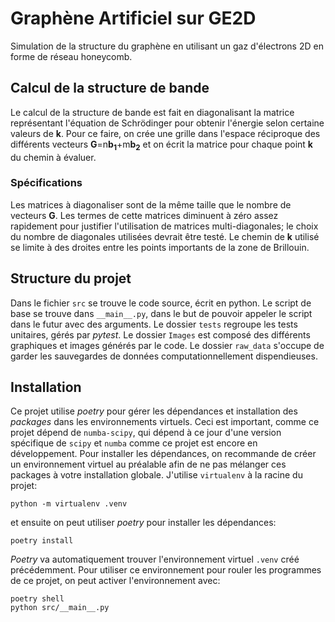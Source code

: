 # Graphène Artificiel sur GE2D
Simulation de la structure du graphène en utilisant un gaz d'électrons 2D en forme de réseau honeycomb.

## Calcul de la structure de bande
Le calcul de la structure de bande est fait en diagonalisant la matrice représentant l'équation de Schrödinger
pour obtenir l'énergie selon certaine valeurs de **k**. Pour ce faire, on crée une grille dans l'espace réciproque
des différents vecteurs **G**=n**b<sub>1</sub>**+m**b<sub>2</sub>** et on écrit la matrice pour chaque point **k** du chemin à évaluer.
### Spécifications
Les matrices à diagonaliser sont de la même taille que le nombre de vecteurs **G**. Les termes de cette matrices diminuent
à zéro assez rapidement pour justifier l'utilisation de matrices multi-diagonales; le choix du nombre de diagonales utilisées
devrait être testé. Le chemin de **k** utilisé se limite à des droites entre les points importants de la zone de Brillouin.

## Structure du projet
Dans le fichier `src` se trouve le code source, écrit en python. Le script de base se trouve dans `__main__.py`, dans le
but de pouvoir appeler le script dans le futur avec des arguments. Le dossier `tests` regroupe les tests unitaires, gérés par
_pytest_. Le dossier `Images` est composé des différents graphiques et images générés par le code. Le dossier `raw_data` s'occupe
de garder les sauvegardes de données computationnellement dispendieuses.

## Installation
Ce projet utilise _poetry_ pour gérer les dépendances et installation des _packages_ dans les environnements virtuels. Ceci
est important, comme ce projet dépend de `numba-scipy`, qui dépend à ce jour d'une version spécifique de `scipy` et `numba`
comme ce projet est encore en développement. Pour installer les dépendances, on recommande de créer un environnement virtuel
au préalable afin de ne pas mélanger ces packages à votre installation globale. J'utilise `virtualenv` à la racine du projet:
```
python -m virtualenv .venv
```
et ensuite on peut utiliser _poetry_ pour installer les dépendances:
```
poetry install
```
_Poetry_ va automatiquement trouver l'environnement virtuel `.venv` créé précédemment. Pour utiliser ce environnement pour rouler
les programmes de ce projet, on peut activer l'environnement avec:
```
poetry shell
python src/__main__.py
```

